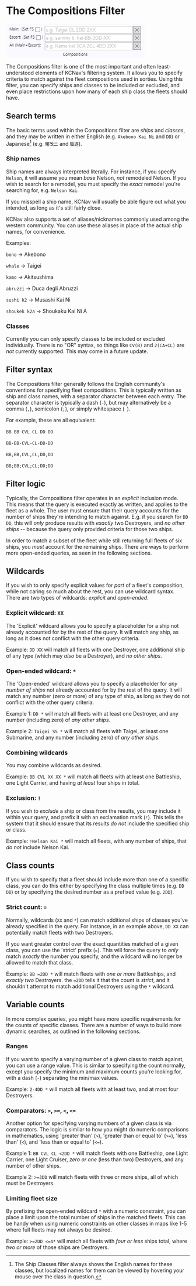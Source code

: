 # The Compositions Filter
   ![KCNav Compositions filter screeenshot](/KCNavCompFilter/CompFilter.png)

The Compositions filter is one of the most important and often least-understood elements of KCNav's filtering system. It allows you to specify criteria to match against the fleet compositions used in sorties. Using this filter, you can specify ships and classes to be included or excluded, and even place restrictions upon how many of each ship class the fleets should have.

## Search terms
The basic terms used within the Compositions filter are *ships* and *classes*, and they may be written in either English (e.g. `Akebono Kai Ni` and `DD`) or Japanese[^1] (e.g. `曙改二` and `駆逐`).

[^1]: The Ship Classes filter always shows the English names for these classes, but localized names for them can be viewed by hovering your mouse over the class in question.

### Ship names
Ship names are always interpreted literally. For instance, if you specify `Nelson`, it will assume you mean *base* Nelson, *not* remodeled Nelson. If you wish to search for a remodel, you must specify the *exact* remodel you're searching for, e.g. `Nelson Kai`.

If you misspell a ship name, KCNav will usually be able figure out what you intended, as long as it's still fairly close.

KCNav also supports a set of aliases/nicknames commonly used among the western community. You can use these aliases in place of the actual ship names, for convenience.

Examples:

`bono` → Akebono

`whale` → Taigei

`kamo` → Akitsushima

`abruzzi` → Duca degli Abruzzi

`sushi k2` → Musashi Kai Ni

`shoukek k2a` → Shoukaku Kai Ni A

### Classes
Currently you can only specify classes to be included or excluded individually. There is no "OR" syntax, so things like `CV(B)` and `2(CA+CL)` are *not* currently supported. This may come in a future update.

## Filter syntax
The Compositions filter generally follows the English community's conventions for specifying fleet compositions. This is typically written as ship and class names, with a separator character between each entry. The separator character is typically a dash (`-`), but may alternatively be a comma (`,`), semicolon (`;`), or simply whitespace (` `).

For example, these are all equivalent:

`BB BB CVL CL DD DD`

`BB-BB-CVL-CL-DD-DD`

`BB,BB,CVL,CL,DD,DD`

`BB;BB;CVL;CL;DD;DD`

## Filter logic
Typically, the Compositions filter operates in an *explicit* inclusion mode. This means that the query is executed exactly as written, and applies to the fleet as a whole. The user must ensure that their query accounts for the number of ships they're intending to match against. E.g. if you search for `DD DD`, this will *only* produce results with *exactly* two Destroyers, and *no other ships* -- because the query only provided criteria for those two ships.

In order to match a subset of the fleet while still returning full fleets of six ships, you *must* account for the remaining ships. There are ways to perform more open-ended queries, as seen in the following sections.

## Wildcards
If you wish to only specify explicit values for *part* of a fleet's composition, while not caring so much about the rest, you can use wildcard syntax. There are two types of wildcards: *explicit* and *open-ended*.

### Explicit wildcard: `XX`
The 'Explicit' wildcard allows you to specify a placeholder for a ship not already accounted for by the rest of the query. It will match any ship, as long as it does not conflict with the other query criteria.

Example: `DD XX` will match all fleets with one Destroyer, one additional ship of any type (which may *also* be a Destroyer), and *no other ships*.

### Open-ended wildcard: `*`
The 'Open-ended' wildcard allows you to specify a placeholder for *any number of ships* not already accounted for by the rest of the query. It will match any number (zero or more) of any type of ship, as long as they do not conflict with the other query criteria.

Example 1: `DD *` will match all fleets with at least one Destroyer, and any number (including zero) of *any other ships*.

Example 2: `Taigei SS *` will match all fleets with Taigei, at least one Submarine, and any number (including zero) of *any other ships*.

### Combining wildcards
You may combine wildcards as desired.

Example: `BB CVL XX XX *` will match all fleets with at least one Battleship, one Light Carrier, and having *at least* four ships in total.

### Exclusion: `!`
If you wish to *exclude* a ship or class from the results, you may include it within your query, and prefix it with an exclamation mark (`!`). This tells the system that it should ensure that its results *do not* include the specified ship or class.

Example: `!Nelson Kai *` will match all fleets, with any number of ships, that *do not* include Nelson Kai.

## Class counts
If you wish to specify that a fleet should include more than one of a specific class, you can do this either by specifying the class multiple times (e.g. `DD DD`) or by specifying the desired number as a prefixed value (e.g. `2DD`).

### Strict count: `=`
Normally, wildcards (`XX` and `*`) can match additional ships of classes you've already specified in the query. For instance, in an example above, `DD XX` can potentially match fleets with two Destroyers.

If you want greater control over the exact quantities matched of a given class, you can use the 'strict' prefix (`=`). This will force the query to *only* match *exactly* the number you specify, and the wildcard will no longer be allowed to match that class.

Example: `BB =2DD *` will match fleets with *one or more* Battleships, and *exactly two* Destroyers. the `=2DD` tells it that the count is *strict*, and it shouldn't attempt to match additional Destroyers using the `*` wildcard.

## Variable counts
In more complex queries, you might have more specific requirements for the counts of specific classes. There are a number of ways to build more dynamic searches, as outlined in the following sections.

### Ranges
If you want to specify a varying number of a given class to match against, you can use a range value. This is similar to specifying the count normally, except you specify the minimum and maximum counts you're looking for, with a dash (`-`) separating the min/max values.

Example: `2-4DD *` will match all fleets with at least two, and at most four Destroyers.

### Comparators: `>`, `>=`, `<`, `<=`
Another option for specifying varying numbers of a given class is via comparators. The logic is similar to how you might do numeric comparisons in mathematics, using 'greater than' (`>`), 'greater than or equal to' (`>=`), 'less than' (`<`), and 'less than or equal to' (`<=`).

Example 1: `BB CVL CL <2DD *` will match fleets with one Battleship, one Light Carrier, one Light Cruiser, *zero or one* (less than two) Destroyers, and any number of other ships.

Example 2: `>=3DD` will match fleets with three or more ships, all of which must be Destroyers.

### Limiting fleet size
By prefixing the open-ended wildcard `*` with a numeric constraint, you can place a limit upon the total number of ships in the matched fleets. This can be handy when using numeric constraints on other classes in maps like 1-5 where full fleets may not always be desired.

Example: `>=2DD <=4*` will match all fleets with *four or less* ships total, where *two or more* of those ships are Destroyers.


